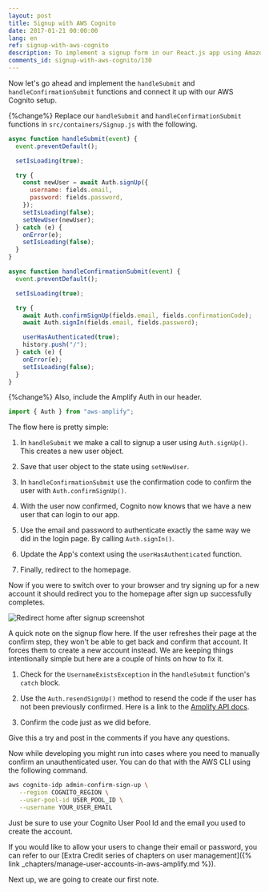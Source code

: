 ```yaml
---
layout: post
title: Signup with AWS Cognito
date: 2017-01-21 00:00:00
lang: en
ref: signup-with-aws-cognito
description: To implement a signup form in our React.js app using Amazon Cognito we are going to use AWS Amplify. We are going to call the Auth.signUp() method to sign a user up and call the Auth.confirmSignUp() method with the confirmation code to complete the process.
comments_id: signup-with-aws-cognito/130
---
```


Now let's go ahead and implement the `handleSubmit` and `handleConfirmationSubmit` functions and connect it up with our AWS Cognito setup.

{%change%} Replace our `handleSubmit` and `handleConfirmationSubmit` functions in `src/containers/Signup.js` with the following.

``` javascript
async function handleSubmit(event) {
  event.preventDefault();

  setIsLoading(true);

  try {
    const newUser = await Auth.signUp({
      username: fields.email,
      password: fields.password,
    });
    setIsLoading(false);
    setNewUser(newUser);
  } catch (e) {
    onError(e);
    setIsLoading(false);
  }
}

async function handleConfirmationSubmit(event) {
  event.preventDefault();

  setIsLoading(true);

  try {
    await Auth.confirmSignUp(fields.email, fields.confirmationCode);
    await Auth.signIn(fields.email, fields.password);

    userHasAuthenticated(true);
    history.push("/");
  } catch (e) {
    onError(e);
    setIsLoading(false);
  }
}
```

{%change%} Also, include the Amplify Auth in our header.

``` javascript
import { Auth } from "aws-amplify";
```

The flow here is pretty simple:

1. In `handleSubmit` we make a call to signup a user using `Auth.signUp()`. This creates a new user object.

2. Save that user object to the state using `setNewUser`.

3. In `handleConfirmationSubmit` use the confirmation code to confirm the user with `Auth.confirmSignUp()`.

4. With the user now confirmed, Cognito now knows that we have a new user that can login to our app.

5. Use the email and password to authenticate exactly the same way we did in the login page. By calling `Auth.signIn()`.

6. Update the App's context using the `userHasAuthenticated` function.

7. Finally, redirect to the homepage.

Now if you were to switch over to your browser and try signing up for a new account it should redirect you to the homepage after sign up successfully completes.

![Redirect home after signup screenshot](/assets/redirect-home-after-signup.png)

A quick note on the signup flow here. If the user refreshes their page at the confirm step, they won't be able to get back and confirm that account. It forces them to create a new account instead. We are keeping things intentionally simple but here are a couple of hints on how to fix it.

1. Check for the `UsernameExistsException` in the `handleSubmit` function's `catch` block.

2. Use the `Auth.resendSignUp()` method to resend the code if the user has not been previously confirmed. Here is a link to the [Amplify API docs](https://aws.github.io/aws-amplify/api/classes/authclass.html#resendsignup).

3. Confirm the code just as we did before.

Give this a try and post in the comments if you have any questions.

Now while developing you might run into cases where you need to manually confirm an unauthenticated user. You can do that with the AWS CLI using the following command.

```bash
aws cognito-idp admin-confirm-sign-up \
   --region COGNITO_REGION \
   --user-pool-id USER_POOL_ID \
   --username YOUR_USER_EMAIL
```

Just be sure to use your Cognito User Pool Id and the email you used to create the account.

If you would like to allow your users to change their email or password, you can refer to our [Extra Credit series of chapters on user management]({% link _chapters/manage-user-accounts-in-aws-amplify.md %}).

Next up, we are going to create our first note.
